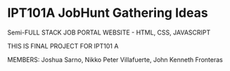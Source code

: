 # IPT101A JobHunt Gathering Ideas
Semi-FULL STACK JOB PORTAL WEBSITE - HTML, CSS, JAVASCRIPT

THIS IS FINAL PROJECT FOR IPT101 A

MEMBERS:
Joshua Sarno, Nikko Peter Villafuerte, John Kenneth Fronteras

